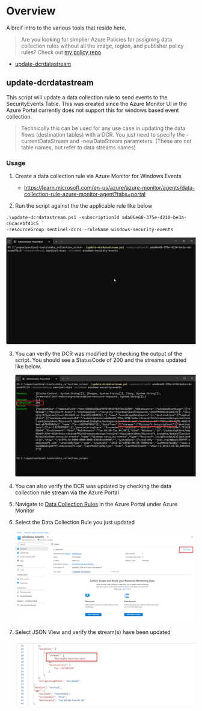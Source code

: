 
# Overview
A breif intro to the various tools that reside here. 

> Are you looking for simplier Azure Policies for assigning data collection rules without all the image, region, and publisher policy rules? 
Check out [my policy repo](https://github.com/seanstark/Azure-Policy/tree/main/policyDefinitions/monitoring)

- [update-dcrdatastream](#update-dcrdatastream)

## update-dcrdatastream
This script will update a data collection rule to send events to the SecurityEvents Table. 
This was created since the Azure Monitor UI in the Azure Portal currently does not support this for windows based event collection.
> Technically this can be used for any use case in updating the data flows (destination tables) with a DCR. 
You just need to specify the -currentDataStream and -newDataStream parameters. (These are not table names, but refer to data streams names)

### Usage
1. Create a data collection rule via Azure Monitor for Windows Events
    * https://learn.microsoft.com/en-us/azure/azure-monitor/agents/data-collection-rule-azure-monitor-agent?tabs=portal

2. Run the script against the the applicable rule like below

``` 
.\update-dcrdatastream.ps1 -subscriptionId ada06e68-375e-4210-be3a-c6cacebf41c5 `
-resourceGroup sentinel-dcrs -ruleName windows-security-events
```
   ![dcr-view](/images/dcr.gif)

3. You can verify the DCR was modified by checking the output of the script. You should see a StatusCode of 200 and the streams updated like below.

   ![dcr-view](/images/dcr-verify.png)

4. You can also verify the DCR was updated by checking the data collection rule stream via the Azure Portal
  1. Navigate to [Data Collection Rules](https://portal.azure.com/#view/Microsoft_Azure_Monitoring/AzureMonitoringBrowseBlade/~/dataCollectionRules) in the Azure       Portal under Azure Monitor
  2. Select the Data Collection Rule you just updated

      ![dcr-view](/images/dcr-view.png)

  3. Select JSON View and verify the stream(s) have been updated

      ![dcr-json](/images/dcr-json.png)
